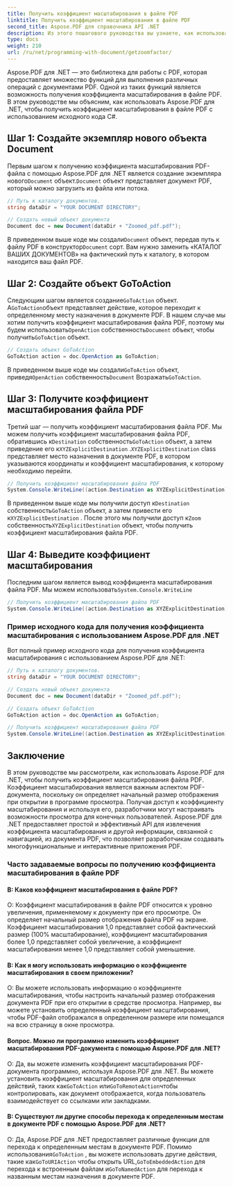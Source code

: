 ```yaml
---
title: Получить коэффициент масштабирования в файле PDF
linktitle: Получить коэффициент масштабирования в файле PDF
second_title: Aspose.PDF для справочника API .NET
description: Из этого пошагового руководства вы узнаете, как использовать Aspose.PDF для .NET для получения коэффициента масштабирования в файле PDF.
type: docs
weight: 210
url: /ru/net/programming-with-document/getzoomfactor/
---
```

Aspose.PDF для .NET — это библиотека для работы с PDF, которая предоставляет множество функций для выполнения различных операций с документами PDF. Одной из таких функций является возможность получения коэффициента масштабирования в файле PDF. В этом руководстве мы объясним, как использовать Aspose.PDF для .NET, чтобы получить коэффициент масштабирования в файле PDF с использованием исходного кода C#.


## Шаг 1: Создайте экземпляр нового объекта Document

 Первым шагом к получению коэффициента масштабирования PDF-файла с помощью Aspose.PDF для .NET является создание экземпляра нового`Document` объект.`Document` объект представляет документ PDF, который можно загрузить из файла или потока.

```csharp
// Путь к каталогу документов.
string dataDir = "YOUR DOCUMENT DIRECTORY";

// Создать новый объект документа
Document doc = new Document(dataDir + "Zoomed_pdf.pdf");
```

 В приведенном выше коде мы создали`Document` объект, передав путь к файлу PDF в конструктор`Document` сорт. Вам нужно заменить «КАТАЛОГ ВАШИХ ДОКУМЕНТОВ» на фактический путь к каталогу, в котором находится ваш файл PDF.

## Шаг 2: Создайте объект GoToAction

 Следующим шагом является создание`GoToAction` объект. А`GoToAction`объект представляет действие, которое переходит к определенному месту назначения в документе PDF. В нашем случае мы хотим получить коэффициент масштабирования файла PDF, поэтому мы будем использовать`OpenAction` собственность`Document` объект, чтобы получить`GoToAction` объект.

```csharp
// Создать объект GoToAction
GoToAction action = doc.OpenAction as GoToAction;
```

 В приведенном выше коде мы создали`GoToAction` объект, приведя`OpenAction` собственность`Document` Возражать`GoToAction`.

## Шаг 3: Получите коэффициент масштабирования файла PDF

 Третий шаг — получить коэффициент масштабирования файла PDF. Мы можем получить коэффициент масштабирования файла PDF, обратившись к`Destination` собственность`GoToAction` объект, а затем приведение его к`XYZExplicitDestination` .`XYZExplicitDestination` class представляет место назначения в документе PDF, в котором указываются координаты и коэффициент масштабирования, к которому необходимо перейти.

```csharp
// Получить коэффициент масштабирования файла PDF
System.Console.WriteLine((action.Destination as XYZExplicitDestination).Zoom); // Значение масштабирования документа;
```

 В приведенном выше коде мы получили доступ к`Destination` собственность`GoToAction` объект, а затем привести его к`XYZExplicitDestination` . После этого мы получили доступ к`Zoom` собственность`XYZExplicitDestination` объект, чтобы получить коэффициент масштабирования файла PDF.

## Шаг 4: Выведите коэффициент масштабирования

 Последним шагом является вывод коэффициента масштабирования файла PDF. Мы можем использовать`System.Console.WriteLine`

```csharp
// Получить коэффициент масштабирования файла PDF
System.Console.WriteLine((action.Destination as XYZExplicitDestination).Zoom); // Значение масштабирования документа;
```        

### Пример исходного кода для получения коэффициента масштабирования с использованием Aspose.PDF для .NET

Вот полный пример исходного кода для получения коэффициента масштабирования с использованием Aspose.PDF для .NET:

```csharp
// Путь к каталогу документов.
string dataDir = "YOUR DOCUMENT DIRECTORY";

// Создать новый объект документа
Document doc = new Document(dataDir + "Zoomed_pdf.pdf");

// Создать объект GoToAction
GoToAction action = doc.OpenAction as GoToAction;

// Получить коэффициент масштабирования файла PDF
System.Console.WriteLine((action.Destination as XYZExplicitDestination).Zoom); // Значение масштабирования документа;
```

## Заключение

В этом руководстве мы рассмотрели, как использовать Aspose.PDF для .NET, чтобы получить коэффициент масштабирования файла PDF. Коэффициент масштабирования является важным аспектом PDF-документа, поскольку он определяет начальный размер отображения при открытии в программе просмотра. Получая доступ к коэффициенту масштабирования и используя его, разработчики могут настраивать возможности просмотра для конечных пользователей. Aspose.PDF для .NET предоставляет простой и эффективный API для извлечения коэффициента масштабирования и другой информации, связанной с навигацией, из документа PDF, что позволяет разработчикам создавать многофункциональные и интерактивные приложения PDF.

### Часто задаваемые вопросы по получению коэффициента масштабирования в файле PDF

#### В: Каков коэффициент масштабирования в файле PDF?

О: Коэффициент масштабирования в файле PDF относится к уровню увеличения, применяемому к документу при его просмотре. Он определяет начальный размер отображения файла PDF на экране. Коэффициент масштабирования 1,0 представляет собой фактический размер (100% масштабирование), коэффициент масштабирования более 1,0 представляет собой увеличение, а коэффициент масштабирования менее 1,0 представляет собой уменьшение.

#### В: Как я могу использовать информацию о коэффициенте масштабирования в своем приложении?

О: Вы можете использовать информацию о коэффициенте масштабирования, чтобы настроить начальный размер отображения документа PDF при его открытии в средстве просмотра. Например, вы можете установить определенный коэффициент масштабирования, чтобы PDF-файл отображался в определенном размере или помещался на всю страницу в окне просмотра.

#### Вопрос. Можно ли программно изменить коэффициент масштабирования PDF-документа с помощью Aspose.PDF для .NET?

 О: Да, вы можете изменить коэффициент масштабирования PDF-документа программно, используя Aspose.PDF для .NET. Вы можете установить коэффициент масштабирования для определенных действий, таких как`GoToAction` или`GoToRemoteAction`чтобы контролировать, как документ отображается, когда пользователь взаимодействует со ссылками или закладками.

#### В: Существуют ли другие способы перехода к определенным местам в документе PDF с помощью Aspose.PDF для .NET?

 О: Да, Aspose.PDF для .NET предоставляет различные функции для перехода к определенным местам в документе PDF. Помимо использования`GoToAction` , вы можете использовать другие действия, такие как`GoToURIAction` чтобы открыть URL,`GoToEmbeddedAction` для перехода к встроенным файлам и`GoToNamedAction` для перехода к названным местам назначения в документе PDF.